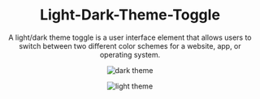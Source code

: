 # <h1 align="center">Light-Dark-Theme-Toggle </h1>
<p align="center">A light/dark theme toggle is a user interface element that allows users to switch between two different color schemes for a website, app, or operating system.</p>
<div align="center">

![dark theme](https://user-images.githubusercontent.com/126415306/222982667-d7de317b-36fd-4c99-9692-87566e4e372e.png)

![light theme](https://user-images.githubusercontent.com/126415306/222982775-0010543e-f3b1-40ce-85e6-cea218fca832.png)
</div>

